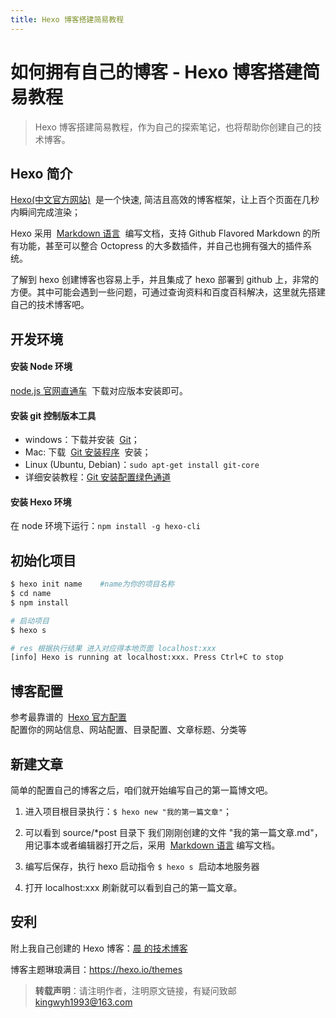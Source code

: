 ```yaml
---
title: Hexo 博客搭建简易教程
---
```


# 如何拥有自己的博客 - Hexo 博客搭建简易教程

> Hexo 博客搭建简易教程，作为自己的探索笔记，也将帮助你创建自己的技术博客。

## Hexo 简介

[Hexo(中文官方网站)](https://hexo.io/zh-cn/)  是一个快速, 简洁且高效的博客框架，让上百个页面在几秒内瞬间完成渲染；

Hexo 采用  [Markdown 语言](https://www.runoob.com/markdown/md-tutorial.html)  编写文档，支持 Github Flavored Markdown 的所有功能，甚至可以整合 Octopress 的大多数插件，并自己也拥有强大的插件系统。

了解到 hexo 创建博客也容易上手，并且集成了 hexo 部署到 github 上，非常的方便。其中可能会遇到一些问题，可通过查询资料和百度百科解决，这里就先搭建自己的技术博客吧。

## 开发环境

#### 安装 Node 环境

[node.js 官网直通车](http://nodejs.cn/)  下载对应版本安装即可。

#### 安装 git 控制版本工具

- windows：下载并安装  [Git](https://gitforwindows.org/)；
- Mac: 下载  [Git 安装程序](https://sourceforge.net/projects/git-osx-installer/)  安装；
- Linux (Ubuntu, Debian)：`sudo apt-get install git-core`
- 详细安装教程：[Git 安装配置绿色通道](https://www.runoob.com/git/git-install-setup.html)

#### 安装 Hexo 环境

在 node 环境下运行：`npm install -g hexo-cli`<br />

## 初始化项目

```bash
$ hexo init name    #name为你的项目名称
$ cd name
$ npm install

# 启动项目
$ hexo s

# res 根据执行结果 进入对应得本地页面 localhost:xxx
[info] Hexo is running at localhost:xxx. Press Ctrl+C to stop
```

## 博客配置

参考最靠谱的  [Hexo 官方配置](https://hexo.io/docs/configuration.html)<br />配置你的网站信息、网站配置、目录配置、文章标题、分类等<br />

## 新建文章

简单的配置自己的博客之后，咱们就开始编写自己的第一篇博文吧。

1. 进入项目根目录执行：`$ hexo new "我的第一篇文章"`；

1. 可以看到 source/*post 目录下 我们刚刚创建的文件 "我的第一篇文章.md"，用记事本或者编辑器打开之后，采用  [Markdown 语言](https://www.runoob.com/markdown/md-tutorial.html) 编写文档。

1. 编写后保存，执行 hexo 启动指令 `$ hexo s`  启动本地服务器

1. 打开 localhost:xxx 刷新就可以看到自己的第一篇文章。

## 安利

附上我自己创建的 Hexo 博客：[晨 的技术博客](https://jsdawn.github.io/blog/)

博客主题琳琅满目：https://hexo.io/themes

> **转载声明**：请注明作者，注明原文链接，有疑问致邮 kingwyh1993@163.com
